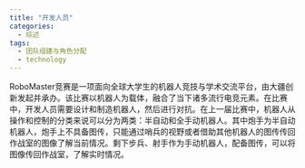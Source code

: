 ```yaml
---  
title: "开发人员"  
categories:  
  - 综述  
tags: 
  - 团队组建与角色分配 
  - technology  
---  
```


RoboMaster竞赛是一项面向全球大学生的机器人竞技与学术交流平台，由大疆创新发起并承办。该比赛以机器人为载体，融合了当下诸多流行电竞元素。在比赛中，开发人员需要设计和制造机器人，然后进行对抗。在上一届比赛中，机器人从操作和控制的分类来说可以分为两类：半自动和全手动机器人。其中炮手为半自动机器人，炮手上不具备图传，只能通过哨兵的视野或者借助其他机器人的图传传回作战室的图像了解当前情况。剩下步兵、射手作为手动机器人，配备图传，可以将图像传回作战室，了解实时情况。 
